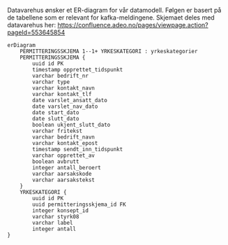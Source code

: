 Datavarehus ønsker et ER-diagram for vår datamodell. 
Følgen er basert på de tabellene som er relevant for kafka-meldingene.
Skjemaet deles med datavarehus her: https://confluence.adeo.no/pages/viewpage.action?pageId=553645854

```mermaid
erDiagram
    PERMITTERINGSSKJEMA 1--1+ YRKESKATEGORI : yrkeskategorier
    PERMITTERINGSSKJEMA {
        uuid id PK
        timestamp opprettet_tidspunkt
        varchar bedrift_nr
        varchar type
        varchar kontakt_navn
        varchar kontakt_tlf
        date varslet_ansatt_dato
        date varslet_nav_dato
        date start_dato
        date slutt_dato
        boolean ukjent_slutt_dato
        varchar fritekst
        varchar bedrift_navn
        varchar kontakt_epost
        timestamp sendt_inn_tidspunkt
        varchar opprettet_av
        boolean avbrutt
        integer antall_beroert
        varchar aarsakskode
        varchar aarsakstekst
    }
    YRKESKATEGORI {
        uuid id PK
        uuid permitteringsskjema_id FK
        integer konsept_id
        varchar styrk08
        varchar label
        integer antall
}
```